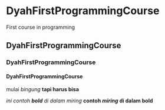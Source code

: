 # DyahFirstProgrammingCourse
First course in programming
## DyahFirstProgrammingCourse
### DyahFirstProgrammingCourse
#### DyahFirstProgrammingCourse
mulai *bingung* **tapi harus bisa** 

*ini contoh **bold** di dalam miring*
**contoh *miring* di dalam bold**